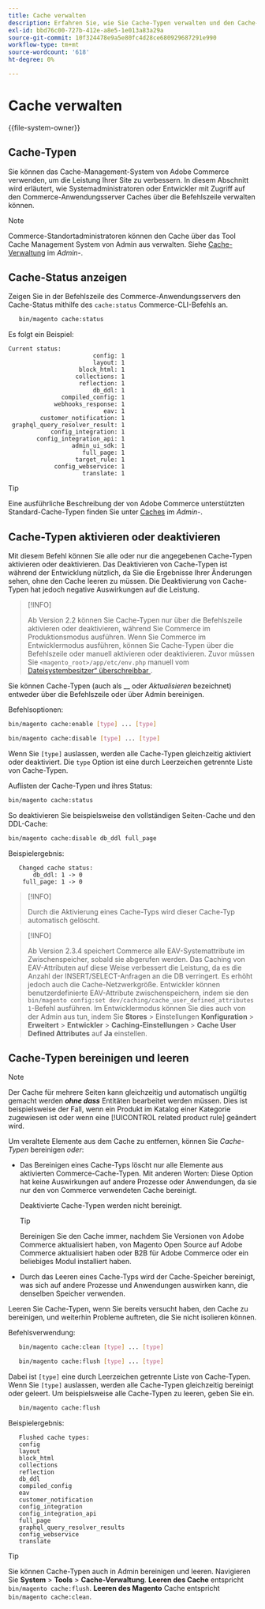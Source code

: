 ```yaml
---
title: Cache verwalten
description: Erfahren Sie, wie Sie Cache-Typen verwalten und den Cache-Status mithilfe von Adobe Commerce-CLI-Befehlen anzeigen. Entdecken Sie Methoden zur Cache-Verwaltung und -Optimierung.
exl-id: bbd76c00-727b-412e-a8e5-1e013a83a29a
source-git-commit: 10f324478e9a5e80fc4d28ce680929687291e990
workflow-type: tm+mt
source-wordcount: '618'
ht-degree: 0%

---
```


# Cache verwalten

{{file-system-owner}}

## Cache-Typen

Sie können das Cache-Management-System von Adobe Commerce verwenden, um die Leistung Ihrer Site zu verbessern. In diesem Abschnitt wird erläutert, wie Systemadministratoren oder Entwickler mit Zugriff auf den Commerce-Anwendungsserver Caches über die Befehlszeile verwalten können.

>[!NOTE]
>
>
>Commerce-Standortadministratoren können den Cache über das Tool Cache Management System von Admin aus verwalten. Siehe [Cache-Verwaltung](https://experienceleague.adobe.com/de/docs/commerce-admin/systems/tools/cache-management) im _Admin-_.


## Cache-Status anzeigen

Zeigen Sie in der Befehlszeile des Commerce-Anwendungsservers den Cache-Status mithilfe des `cache:status` Commerce-CLI-Befehls an.

```bash
   bin/magento cache:status
```

<!-- where `--bootstrap=` is a URL-encoded associative array of Commerce [application bootstrap parameters](../bootstrap/set-parameters.md) and values. -->

Es folgt ein Beispiel:

```
Current status:
                        config: 1
                        layout: 1
                    block_html: 1
                   collections: 1
                    reflection: 1
                        db_ddl: 1
               compiled_config: 1
             webhooks_response: 1
                           eav: 1
         customer_notification: 1
 graphql_query_resolver_result: 1
            config_integration: 1
        config_integration_api: 1
                  admin_ui_sdk: 1
                     full_page: 1
                   target_rule: 1
             config_webservice: 1
                     translate: 1
```

>[!TIP]
>
>Eine ausführliche Beschreibung der von Adobe Commerce unterstützten Standard-Cache-Typen finden Sie unter [Caches](https://experienceleague.adobe.com/de/docs/commerce-admin/systems/tools/cache-management#caches) im _Admin-_.


## Cache-Typen aktivieren oder deaktivieren

Mit diesem Befehl können Sie alle oder nur die angegebenen Cache-Typen aktivieren oder deaktivieren. Das Deaktivieren von Cache-Typen ist während der Entwicklung nützlich, da Sie die Ergebnisse Ihrer Änderungen sehen, ohne den Cache leeren zu müssen. Die Deaktivierung von Cache-Typen hat jedoch negative Auswirkungen auf die Leistung.

>[!INFO]
>
>Ab Version 2.2 können Sie Cache-Typen nur über die Befehlszeile aktivieren oder deaktivieren, während Sie Commerce im Produktionsmodus ausführen. Wenn Sie Commerce im Entwicklermodus ausführen, können Sie Cache-Typen über die Befehlszeile oder manuell aktivieren oder deaktivieren. Zuvor müssen Sie `<magento_root>/app/etc/env.php` manuell vom [Dateisystembesitzer“ überschreibbar &#x200B;](../../installation/prerequisites/file-system/overview.md).

Sie können Cache-Typen (auch als __ oder _Aktualisieren_ bezeichnet) entweder über die Befehlszeile oder über Admin bereinigen.

Befehlsoptionen:

```bash
bin/magento cache:enable [type] ... [type]
```

```bash
bin/magento cache:disable [type] ... [type]
```

Wenn Sie `[type]` auslassen, werden alle Cache-Typen gleichzeitig aktiviert oder deaktiviert. Die `type` Option ist eine durch Leerzeichen getrennte Liste von Cache-Typen.

<!-- `--bootstrap=` is a URL-encoded associative array of Commerce [application bootstrap parameters](../bootstrap/set-parameters.md#bootstrap-parameters) and values. -->

Auflisten der Cache-Typen und ihres Status:

```bash
bin/magento cache:status
```

So deaktivieren Sie beispielsweise den vollständigen Seiten-Cache und den DDL-Cache:

```bash
bin/magento cache:disable db_ddl full_page
```

Beispielergebnis:

```
   Changed cache status:
       db_ddl: 1 -> 0
    full_page: 1 -> 0
```

>[!INFO]
>
>Durch die Aktivierung eines Cache-Typs wird dieser Cache-Typ automatisch gelöscht.

>[!INFO]
>
>Ab Version 2.3.4 speichert Commerce alle EAV-Systemattribute im Zwischenspeicher, sobald sie abgerufen werden. Das Caching von EAV-Attributen auf diese Weise verbessert die Leistung, da es die Anzahl der INSERT/SELECT-Anfragen an die DB verringert. Es erhöht jedoch auch die Cache-Netzwerkgröße. Entwickler können benutzerdefinierte EAV-Attribute zwischenspeichern, indem sie den `bin/magento config:set dev/caching/cache_user_defined_attributes 1`-Befehl ausführen. Im Entwicklermodus können Sie dies auch von der Admin aus tun[&#x200B; &#x200B;](../bootstrap/application-modes.md) indem Sie **Stores** > Einstellungen **Konfiguration** > **Erweitert** > **Entwickler** > **Caching-Einstellungen** > **Cache User Defined Attributes** auf **Ja** einstellen.

## Cache-Typen bereinigen und leeren

>[!NOTE]
>
>Der Cache für mehrere Seiten kann gleichzeitig und automatisch ungültig gemacht werden **_ohne dass_** Entitäten bearbeitet werden müssen. Dies ist beispielsweise der Fall, wenn ein Produkt im Katalog einer Kategorie zugewiesen ist oder wenn eine [!UICONTROL related product rule] geändert wird.

Um veraltete Elemente aus dem Cache zu entfernen, können Sie _Cache-Typen_ bereinigen _oder_:

- Das Bereinigen eines Cache-Typs löscht nur alle Elemente aus aktivierten Commerce-Cache-Typen. Mit anderen Worten: Diese Option hat keine Auswirkungen auf andere Prozesse oder Anwendungen, da sie nur den von Commerce verwendeten Cache bereinigt.

  Deaktivierte Cache-Typen werden nicht bereinigt.

  >[!TIP]
  >
  >Bereinigen Sie den Cache immer, nachdem Sie Versionen von Adobe Commerce aktualisiert haben, von Magento Open Source auf Adobe Commerce aktualisiert haben oder B2B für Adobe Commerce oder ein beliebiges Modul installiert haben.

- Durch das Leeren eines Cache-Typs wird der Cache-Speicher bereinigt, was sich auf andere Prozesse und Anwendungen auswirken kann, die denselben Speicher verwenden.

Leeren Sie Cache-Typen, wenn Sie bereits versucht haben, den Cache zu bereinigen, und weiterhin Probleme auftreten, die Sie nicht isolieren können.

Befehlsverwendung:

```bash
   bin/magento cache:clean [type] ... [type]
```

```bash
   bin/magento cache:flush [type] ... [type]
```

Dabei ist `[type]` eine durch Leerzeichen getrennte Liste von Cache-Typen. Wenn Sie `[type]` auslassen, werden alle Cache-Typen gleichzeitig bereinigt oder geleert. Um beispielsweise alle Cache-Typen zu leeren, geben Sie ein.

```bash
   bin/magento cache:flush
```

Beispielergebnis:

```
   Flushed cache types:
   config
   layout
   block_html
   collections
   reflection
   db_ddl
   compiled_config
   eav
   customer_notification
   config_integration
   config_integration_api
   full_page
   graphql_query_resolver_results
   config_webservice
   translate
```

>[!TIP]
>
>Sie können Cache-Typen auch in Admin bereinigen und leeren. Navigieren Sie **System** > **Tools** > **Cache-Verwaltung**. **Leeren des Cache** entspricht `bin/magento cache:flush`. **Leeren des Magento** Cache entspricht `bin/magento cache:clean`.
